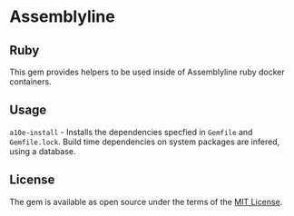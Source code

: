 # Assemblyline
## Ruby

This gem provides helpers to be used inside of Assemblyline ruby docker containers.

## Usage

`a10e-install` - Installs the dependencies specfied in `Gemfile` and `Gemfile.lock`. Build time dependencies on system packages are infered, using a database.

## License

The gem is available as open source under the terms of the [MIT License](http://opensource.org/licenses/MIT).

